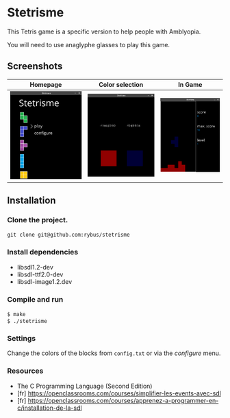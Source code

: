 # Stetrisme

This Tetris game is a specific version to help people with Amblyopia.

You will need to use anaglyphe glasses to play this game.

## Screenshots

Homepage | Color selection | In Game
------------ | ------------- |-------
![homepage](resources/pictures/home.png) | ![color selection](resources/pictures/color_selector.png) | ![in game](resources/pictures/in_game.png)


## Installation

### Clone the project.

```
git clone git@github.com:rybus/stetrisme
```

### Install dependencies
- libsdl1.2-dev
- libsdl-ttf2.0-dev
- libsdl-image1.2.dev


### Compile and run

```
$ make
$ ./stetrisme
```

### Settings
Change the colors of the blocks from `config.txt` or via the *configure* menu.

### Resources
- The C Programming Language (Second Edition)
- [fr] https://openclassrooms.com/courses/simplifier-les-events-avec-sdl
- [fr] https://openclassrooms.com/courses/apprenez-a-programmer-en-c/installation-de-la-sdl
